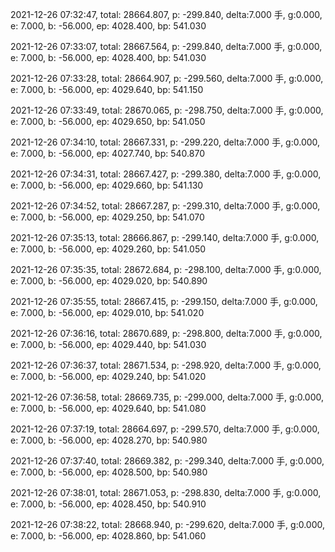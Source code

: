 2021-12-26 07:32:47, total: 28664.807, p: -299.840, delta:7.000 手, g:0.000, e: 7.000, b: -56.000, ep: 4028.400, bp: 541.030

2021-12-26 07:33:07, total: 28667.564, p: -299.840, delta:7.000 手, g:0.000, e: 7.000, b: -56.000, ep: 4028.400, bp: 541.030

2021-12-26 07:33:28, total: 28664.907, p: -299.560, delta:7.000 手, g:0.000, e: 7.000, b: -56.000, ep: 4029.640, bp: 541.150

2021-12-26 07:33:49, total: 28670.065, p: -298.750, delta:7.000 手, g:0.000, e: 7.000, b: -56.000, ep: 4029.650, bp: 541.050

2021-12-26 07:34:10, total: 28667.331, p: -299.220, delta:7.000 手, g:0.000, e: 7.000, b: -56.000, ep: 4027.740, bp: 540.870

2021-12-26 07:34:31, total: 28667.427, p: -299.380, delta:7.000 手, g:0.000, e: 7.000, b: -56.000, ep: 4029.660, bp: 541.130

2021-12-26 07:34:52, total: 28667.287, p: -299.310, delta:7.000 手, g:0.000, e: 7.000, b: -56.000, ep: 4029.250, bp: 541.070

2021-12-26 07:35:13, total: 28666.867, p: -299.140, delta:7.000 手, g:0.000, e: 7.000, b: -56.000, ep: 4029.260, bp: 541.050

2021-12-26 07:35:35, total: 28672.684, p: -298.100, delta:7.000 手, g:0.000, e: 7.000, b: -56.000, ep: 4029.020, bp: 540.890

2021-12-26 07:35:55, total: 28667.415, p: -299.150, delta:7.000 手, g:0.000, e: 7.000, b: -56.000, ep: 4029.010, bp: 541.020

2021-12-26 07:36:16, total: 28670.689, p: -298.800, delta:7.000 手, g:0.000, e: 7.000, b: -56.000, ep: 4029.440, bp: 541.030

2021-12-26 07:36:37, total: 28671.534, p: -298.920, delta:7.000 手, g:0.000, e: 7.000, b: -56.000, ep: 4029.240, bp: 541.020

2021-12-26 07:36:58, total: 28669.735, p: -299.000, delta:7.000 手, g:0.000, e: 7.000, b: -56.000, ep: 4029.640, bp: 541.080

2021-12-26 07:37:19, total: 28664.697, p: -299.570, delta:7.000 手, g:0.000, e: 7.000, b: -56.000, ep: 4028.270, bp: 540.980

2021-12-26 07:37:40, total: 28669.382, p: -299.340, delta:7.000 手, g:0.000, e: 7.000, b: -56.000, ep: 4028.500, bp: 540.980

2021-12-26 07:38:01, total: 28671.053, p: -298.830, delta:7.000 手, g:0.000, e: 7.000, b: -56.000, ep: 4028.450, bp: 540.910

2021-12-26 07:38:22, total: 28668.940, p: -299.620, delta:7.000 手, g:0.000, e: 7.000, b: -56.000, ep: 4028.860, bp: 541.060